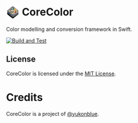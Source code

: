<img align=top src="Assets/logo.png" width="36" height="36"> CoreColor
======================================

Color modelling and conversion framework in Swift.

[![Build and Test](https://github.com/yukonblue/CoreColor/actions/workflows/swift.yml/badge.svg)](https://github.com/yukonblue/CoreColor/actions/workflows/swift.yml)


## License

CoreColor is licensed under the [MIT License](https://choosealicense.com/licenses/mit/).

# Credits

CoreColor is a project of [@yukonblue](https://github.com/yukonblue).
